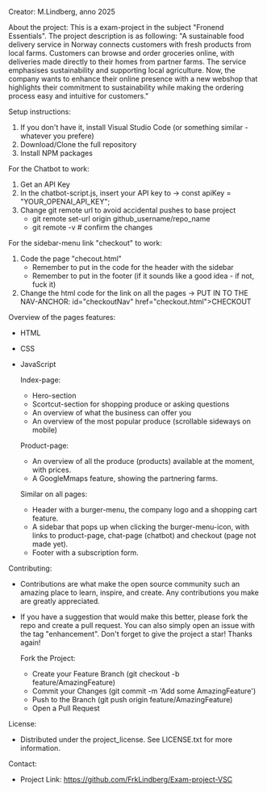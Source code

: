 Creator: 
  M.Lindberg, anno 2025



About the project: 
  This is a exam-project in the subject "Fronend Essentials". The project description is as following: "A sustainable food delivery service in Norway connects customers with   fresh products from local farms. Customers can browse and order groceries online, with deliveries made directly to their homes from partner farms. The service emphasises sustainability and supporting local agriculture. Now, the company wants to enhance their online presence with a new webshop that highlights their commitment to   sustainability while making the ordering process easy and intuitive for customers."



Setup instructions:
  1. If you don't have it, install Visual Studio Code (or something similar - whatever you prefere)
  2. Download/Clone the full repository
  3. Install NPM packages

For the Chatbot to work:
  1. Get an API Key
  2. In the chatbot-script.js, insert your API key to -> const apiKey = "YOUR_OPENAI_API_KEY";
  3. Change git remote url to avoid accidental pushes to base project
        - git remote set-url origin github_username/repo_name
        - git remote -v # confirm the changes

For the sidebar-menu link "checkout" to work:
  1. Code the page "checout.html"
        - Remember to put in the code for the header with the sidebar
        - Remember to put in the footer (if it sounds like a good idea - if not, fuck it)
  2. Change the html code for the link on all the pages -> PUT IN TO THE NAV-ANCHOR:  id="checkoutNav" href="checkout.html">CHECKOUT



Overview of the pages features:
- HTML
- CSS
- JavaScript

  Index-page: 
    - Hero-section
    - Scortcut-section for shopping produce or asking questions
    - An overview of what the business can offer you
    - An overview of the most popular produce (scrollable sideways on mobile)

  Product-page:
    - An overview of all the produce (products) available at the moment, with prices.
    - A GoogleMmaps feature, showing the partnering farms.

  Similar on all pages:
    - Header with a burger-menu, the company logo and a shopping cart feature.
    - A sidebar that pops up when clicking the burger-menu-icon, with links to product-page, chat-page (chatbot) and checkout (page not made yet).
    - Footer with a subscription form.


 
Contributing:
- Contributions are what make the open source community such an amazing place to learn, inspire, and create. Any contributions you make are greatly appreciated.
- If you have a suggestion that would make this better, please fork the repo and create a pull request. You can also simply open an issue with the tag "enhancement". Don't forget to give the project a star! Thanks again!

  Fork the Project:
    - Create your Feature Branch (git checkout -b feature/AmazingFeature)
    - Commit your Changes (git commit -m 'Add some AmazingFeature')
    - Push to the Branch (git push origin feature/AmazingFeature)
    - Open a Pull Request



License:
- Distributed under the project_license. See LICENSE.txt for more information.

Contact:
- Project Link: https://github.com/FrkLindberg/Exam-project-VSC
